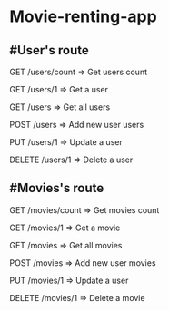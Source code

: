 # Movie-renting-app

#User's route
-----


GET	/users/count	=>	Get users count

GET	/users/1	=>	Get a user

GET	/users		=>	Get all users

POST	/users		=>	Add new user users

PUT	/users/1	=>	Update a user

DELETE	/users/1	=>	Delete a user


#Movies's route
-----



GET	/movies/count	=>	Get movies count

GET	/movies/1	=>	Get a movie

GET	/movies		=>	Get all movies

POST	/movies		=>	Add new user movies

PUT	/movies/1	=>	Update a user

DELETE	/movies/1	=>	Delete a movie

